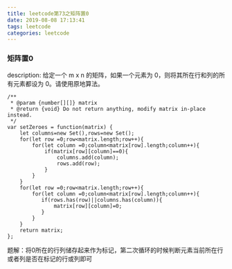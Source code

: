```yaml
---
title: leetcode第73之矩阵置0
date: 2019-08-08 17:13:41
tags: leetcode
categories: leetcode
---
```


### 矩阵置0
description: 给定一个 m x n 的矩阵，如果一个元素为 0，则将其所在行和列的所有元素都设为 0。请使用原地算法。

```
/**
 * @param {number[][]} matrix
 * @return {void} Do not return anything, modify matrix in-place instead.
 */
var setZeroes = function(matrix) {
    let columns=new Set(),rows=new Set();
    for(let row =0;row<matrix.length;row++){
        for(let column =0;column<matrix[row].length;column++){
            if(matrix[row][column]==0){
                columns.add(column);
                rows.add(row);
            }
        }
    }
    for(let row =0;row<matrix.length;row++){
        for(let column =0;column<matrix[row].length;column++){
           if(rows.has(row)||columns.has(column)){
               matrix[row][column]=0;
           }
        }
    }
    return matrix;
};

```
题解：将0所在的行列储存起来作为标记，第二次循环的时候判断元素当前所在行或者列是否在标记的行或列即可